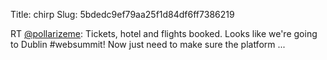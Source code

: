 Title: chirp
Slug: 5bdedc9ef79aa25f1d84df6ff7386219

RT <a href="http://twitter.com/pollarizeme">@pollarizeme</a>: Tickets, hotel and flights booked. Looks like we're going to Dublin #websummit! Now just need to make sure the platform ...
